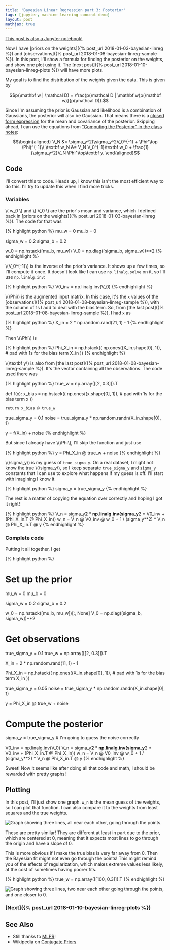 ```yaml
---
title: 'Bayesian Linear Regression part 3: Posterior'
tags: [jupyter, machine learning concept demo]
layout: post
mathjax: true
---
```


[This post is also a Jupyter notebook!](https://github.com/jessstringham/notebooks/tree/master/2018-01-09-bayesian-linreg-posterior.ipynb)




Now I have [priors on the weights]({% post_url 2018-01-03-bayesian-linreg %}) and [observations]({% post_url 2018-01-08-bayesian-linreg-sample %}). In this post, I'll show a formula for finding the posterior on the weights, and show one plot using it. The [next post]({% post_url 2018-01-10-bayesian-linreg-plots %}) will have more plots.

My goal is to find the distribution of the weights given the data. This is given by

$$p(\mathbf w | \mathcal D) = \frac{p(\mathcal D | \mathbf w)p(\mathbf w)}{p(\mathcal D)}.$$

Since I'm assuming the prior is Gaussian and likelihood is a combination of Gaussians, the posterior will also be Gaussian. That means there is a [closed form expression](https://en.wikipedia.org/wiki/Conjugate_prior)
for the mean and covariance of the posterior. Skipping ahead, I can use the equations from ["Computing the Posterior" in the class notes](http://www.inf.ed.ac.uk/teaching/courses/mlpr/2017/notes/w6c_bayesian_regression.html#computing-the-posterior):

$$\begin{aligned}
    V_N &= \sigma_y^2(\sigma_y^2V_0^{-1} + \Phi^\top \Phi)^{-1}\\
    \textbf w_N &= V_N V_0^{-1}\textbf w_0 + \frac{1}{\sigma_y^2}V_N \Phi^\top\textbf y.
\end{aligned}$$

## Code

I'll convert this to code. Heads up, I know this isn't the most efficient way to do this. I'll try to update this when I find more tricks.





### Variables

\\( w_0 \\) and \\( V_0 \\) are the prior's mean and variance, which I defined back in [priors on the weights]({% post_url 2018-01-03-bayesian-linreg %}). The code for that was



{% highlight python %}
mu_w = 0
mu_b = 0

sigma_w = 0.2
sigma_b = 0.2

w_0 = np.hstack([mu_b, mu_w])
V_0 = np.diag([sigma_b, sigma_w])**2
{% endhighlight %}




\\(V_0^{-1}\\) is the inverse of the prior's variance. It shows up a few times, so I'll
compute it once. It doesn't look like I can use `np.linalg.solve` on it, so I'll use
`np.linalg.inv`:



{% highlight python %}
V0_inv = np.linalg.inv(V_0)
{% endhighlight %}




\\(\Phi\\) is the augmented input matrix. In this case, it's the `x` values of the [observations]({% post_url 2018-01-08-bayesian-linreg-sample %}), with the column of 1s I add to deal with the bias term. So, from [the last post]({% post_url 2018-01-08-bayesian-linreg-sample %}), I had `x` as



{% highlight python %}
X_in = 2 * np.random.rand(21, 1) - 1
{% endhighlight %}





Then \\(\Phi\\) is




{% highlight python %}
Phi_X_in = np.hstack((
    np.ones((X_in.shape[0], 1)),  # pad with 1s for the bias term
    X_in
))
{% endhighlight %}




\\(\textbf y\\) is also from [the last post]({% post_url 2018-01-08-bayesian-linreg-sample %}). It's the vector containing all the observations.
 The code used there was



{% highlight python %}
true_w = np.array([[2, 0.3]]).T

def f(x):
    x_bias = np.hstack((
        np.ones((x.shape[0], 1)),  # pad with 1s for the bias term
        x
    ))

    return x_bias @ true_w

true_sigma_y = 0.1
noise = true_sigma_y * np.random.randn(X_in.shape[0], 1)

y = f(X_in) + noise
{% endhighlight %}





But since I already have \\(\Phi\\), I'll skip the function and just use



{% highlight python %}
y = Phi_X_in @ true_w + noise
{% endhighlight %}





\\(\sigma_y\\) is my guess of `true_sigma_y`. On a real dataset, I might not know the true \\(\sigma_y\\), so I keep separate `true_sigma_y` and `sigma_y` constants that I can use to explore what happens if my guess is off. I'll start with imagining I know it



{% highlight python %}
sigma_y = true_sigma_y
{% endhighlight %}





The rest is a matter of copying the equation over correctly and hoping I got it right!



{% highlight python %}
V_n = sigma_y**2 * np.linalg.inv(sigma_y**2 * V0_inv + (Phi_X_in.T @ Phi_X_in))
w_n = V_n @ V0_inv @ w_0 + 1 / (sigma_y**2) * V_n @ Phi_X_in.T @ y
{% endhighlight %}




### Complete code

Putting it all together, I get



{% highlight python %}
# Set up the prior
mu_w = 0
mu_b = 0

sigma_w = 0.2
sigma_b = 0.2

w_0 = np.hstack([mu_b, mu_w])[:, None]
V_0 = np.diag([sigma_b, sigma_w])**2

# Get observations
true_sigma_y = 0.1
true_w = np.array([[2, 0.3]]).T

X_in = 2 * np.random.rand(11, 1) - 1

Phi_X_in = np.hstack((
    np.ones((X_in.shape[0], 1)),  # pad with 1s for the bias term
    X_in
))

true_sigma_y = 0.05
noise = true_sigma_y * np.random.randn(X_in.shape[0], 1)

y = Phi_X_in @ true_w + noise

# Compute the posterior
sigma_y = true_sigma_y  # I'm going to guess the noise correctly

V0_inv = np.linalg.inv(V_0)
V_n = sigma_y**2 * np.linalg.inv(sigma_y**2 * V0_inv + (Phi_X_in.T @ Phi_X_in))
w_n = V_n @ V0_inv @ w_0 + 1 / (sigma_y**2) * V_n @ Phi_X_in.T @ y
{% endhighlight %}




Sweet! Now it seems like after doing all that code and math, I should be rewarded with pretty graphs!

## Plotting

In this post, I'll just show one graph. `w_n` is the mean guess of the weights, so I can plot that function. I can also compare it to the weights from
least squares and the true weights.

![Graph showing three lines, all near each other, going through the points.](/assets/2018-01-09-mean.png)



These are pretty similar! They are different at least in part due to the prior, which are centered at 0, meaning that it expects most lines to go through the origin and have a slope of 0.

This is more obvious if I make the true bias is very far away from 0. Then the Bayesian fit might not even go through the points! This might remind you of the effects of regularization, which makes extreme values less likely, at the cost of sometimes having poorer fits.



{% highlight python %}
true_w = np.array([[100, 0.3]]).T
{% endhighlight %}




![Graph showing three lines, two near each other going through the points, and one closer to 0.](/assets/2018-01-09-mean-far-away.png)


### [Next]({% post_url 2018-01-10-bayesian-linreg-plots %})

## See Also

 - Still thanks to [MLPR](http://www.inf.ed.ac.uk/teaching/courses/mlpr/2017/notes/)!
 - Wikipedia on [Conjugate Priors](https://en.wikipedia.org/wiki/Conjugate_prior)
